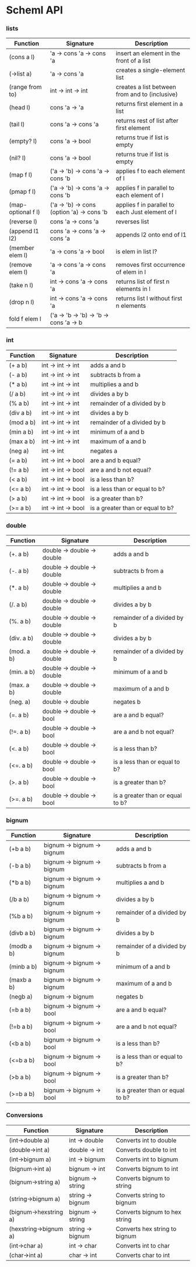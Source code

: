 # Scheml API

### lists
| Function           | Signature                                 | Description                                     |
|--------------------|-------------------------------------------|-------------------------------------------------|
| (cons a l)         | 'a -> cons 'a -> cons 'a                  | insert an element in the front of a list        | 
| (->list a)         | 'a -> cons 'a                             | creates a single-element list                   | 
| (range from to)    | int -> int -> int                         | creates a list between from and to (inclusive)  |
| (head l)           | cons 'a -> 'a                             | returns first element in a list                 |
| (tail l)           | cons 'a -> cons 'a                        | returns rest of list after first element        |
| (empty? l)         | cons 'a -> bool                           | returns true if list is empty                   |
| (nil? l)           | cons 'a -> bool                           | returns true if list is empty                   |
| (map f l)          | ('a -> 'b) -> cons 'a -> cons 'b          | applies f to each element of l                  |
| (pmap f l)         | ('a -> 'b) -> cons 'a -> cons 'b          | applies f in parallel to each element of l      |
| (map-optional f l) | ('a -> 'b) -> cons (option 'a) -> cons 'b | applies f in parallel to each Just element of l |
| (reverse l)        | cons 'a -> cons 'a                        | reverses list                                   |
| (append l1 l2)     | cons 'a -> cons 'a -> cons 'a             | appends l2 onto end of l1                       |
| (member elem l)    | 'a -> cons 'a -> bool                     | is elem in list l?                              |
| (remove elem l)    | 'a -> cons 'a -> cons 'a                  | removes first occurrence of elem in l           |
| (take n l)         | int -> cons 'a -> cons 'a                 | returns list of first n elements in l           |
| (drop n l)         | int -> cons 'a -> cons 'a                 | returns list l without first n elements         |
| fold f elem l      | ('a -> 'b -> 'b) -> 'b -> cons 'a -> b


### int
| Function   | Signature               | Description                      |
|------------|-------------------------|----------------------------------|
| (+ a b)    | int -> int -> int       | adds a and b                     |
| (- a b)    | int -> int -> int       | subtracts b from a               |
| (* a b)    | int -> int -> int       | multiplies a and b               |
| (/ a b)    | int -> int -> int       | divides a by b                   |
| (% a b)    | int -> int -> int       | remainder of a divided by b      |
| (div a b)  | int -> int -> int       | divides a by b                   |
| (mod a b)  | int -> int -> int       | remainder of a divided by b      |
| (min a b)  | int -> int -> int       | minimum of a and b               |
| (max a b)  | int -> int -> int       | maximum of a and b               |
| (neg a)    | int -> int              | negates a                        |
| (= a b)    | int -> int -> bool      | are a and b equal?               |
| (!= a b)   | int -> int -> bool      | are a and b not equal?           |
| (< a b)    | int -> int -> bool      | is a less than b?                |
| (<= a b)   | int -> int -> bool      | is a less than or equal to b?    |
| (> a b)    | int -> int -> bool      | is a greater than b?             |
| (>= a b)   | int -> int -> bool      | is a greater than or equal to b? |

### double
| Function   | Signature                    | Description                      |
|------------|------------------------------|----------------------------------|
| (+. a b)   | double -> double -> double   | adds a and b                     |
| (-. a b)   | double -> double -> double   | subtracts b from a               |
| (*. a b)   | double -> double -> double   | multiplies a and b               |
| (/. a b)   | double -> double -> double   | divides a by b                   |
| (%. a b)   | double -> double -> double   | remainder of a divided by b      |
| (div. a b) | double -> double -> double   | divides a by b                   |
| (mod. a b) | double -> double -> double   | remainder of a divided by b      |
| (min. a b) | double -> double -> double   | minimum of a and b               |
| (max. a b) | double -> double -> double   | maximum of a and b               |
| (neg. a)   | double -> double             | negates b                        |
| (=. a b)   | double -> double -> bool     | are a and b equal?               |
| (!=. a b)  | double -> double -> bool     | are a and b not equal?           |
| (<. a b)   | double -> double -> bool     | is a less than b?                |
| (<=. a b)  | double -> double -> bool     | is a less than or equal to b?    |
| (>. a b)   | double -> double -> bool     | is a greater than b?             |
| (>=. a b)  | double -> double -> bool     | is a greater than or equal to b? |

### bignum
| Function   | Signature                    | Description                      |
|------------|------------------------------|----------------------------------|
| (+b a b)   | bignum -> bignum -> bignum   | adds a and b                     |
| (-b a b)   | bignum -> bignum -> bignum   | subtracts b from a               |
| (*b a b)   | bignum -> bignum -> bignum   | multiplies a and b               |
| (/b a b)   | bignum -> bignum -> bignum   | divides a by b                   |
| (%b a b)   | bignum -> bignum -> bignum   | remainder of a divided by b      |
| (divb a b) | bignum -> bignum -> bignum   | divides a by b                   |
| (modb a b) | bignum -> bignum -> bignum   | remainder of a divided by b      |
| (minb a b) | bignum -> bignum -> bignum   | minimum of a and b               |
| (maxb a b) | bignum -> bignum -> bignum   | maximum of a and b               |
| (negb a)   | bignum -> bignum             | negates b                        |
| (=b a b)   | bignum -> bignum -> bool     | are a and b equal?               |
| (!=b a b)  | bignum -> bignum -> bool     | are a and b not equal?           |
| (<b a b)   | bignum -> bignum -> bool     | is a less than b?                |
| (<=b a b)  | bignum -> bignum -> bool     | is a less than or equal to b?    |
| (>b a b)   | bignum -> bignum -> bool     | is a greater than b?             |
| (>=b a b)  | bignum -> bignum -> bool     | is a greater than or equal to b? |

### Conversions
| Function              | Signature        | Description                   |
|-----------------------|------------------|-------------------------------|
| (int->double a)       | int -> double    | Converts int to double        |
| (double->int a)       | double -> int    | Converts double to int        |
| (int->bignum a)       | int -> bignum    | Converts int to bignum        |
| (bignum->int a)       | bignum -> int    | Converts bignum to int        |
| (bignum->string a)    | bignum -> string | Converts bignum to string     |
| (string->bignum a)    | string -> bignum | Converts string to bignum     |
| (bignum->hexstring a) | bignum -> string | Converts bignum to hex string |
| (hexstring->bignum a) | string -> bignum | Converts hex string to bignum |
| (int->char a)         | int -> char      | Converts int to char          |
| (char->int a)         | char -> int      | Converts char to int          |

